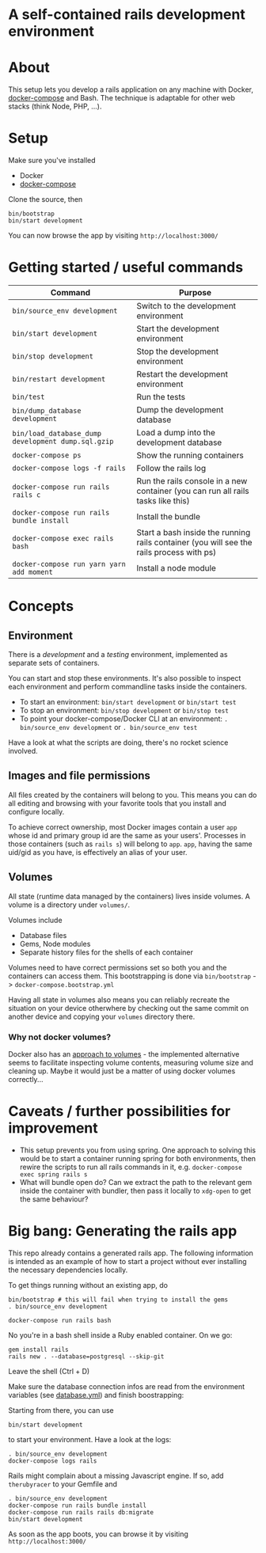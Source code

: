 # A self-contained rails development environment

# About

This setup lets you develop a rails application on any machine with Docker, [docker-compose](https://docs.docker.com/compose/install/) and Bash.
The technique is adaptable for other web stacks (think Node, PHP, ...).

# Setup

Make sure you've installed

* Docker
* [docker-compose](https://docs.docker.com/compose/install/)

Clone the source, then

    bin/bootstrap
    bin/start development

You can now browse the app by visiting `http://localhost:3000/`

# Getting started / useful commands

| Command                                            | Purpose                                                                                  |
| -------                                            | -------                                                                                  |
| `bin/source_env development`                       | Switch to the development environment                                                    |
| `bin/start development`                            | Start the development environment                                                        |
| `bin/stop development`                             | Stop the development environment                                                         |
| `bin/restart development`                          | Restart the development environment                                                      |
| `bin/test`                                         | Run the tests                                                                            |
| `bin/dump_database development`                    | Dump the development database                                                            |
| `bin/load_database_dump development dump.sql.gzip` | Load a dump into the development database                                                |
| `docker-compose ps`                                | Show the running containers                                                              |
| `docker-compose logs -f rails`                     | Follow the rails log                                                                     |
| `docker-compose run rails rails c`                 | Run the rails console in a new container (you can run all rails tasks like this)         |
| `docker-compose run rails bundle install`          | Install the bundle                                                                       |
| `docker-compose exec rails bash`                   | Start a bash inside the running rails container (you will see the rails process with ps) |
| `docker-compose run yarn yarn add moment`          | Install a node module                                                                    |

# Concepts

## Environment

There is a *development* and a *testing* environment, implemented as separate sets of containers.

You can start and stop these environments. It's also possible to inspect each environment and perform 
commandline tasks inside the containers.

* To start an environment: `bin/start development` or `bin/start test`
* To stop an environment: `bin/stop development` or `bin/stop test`
* To point your docker-compose/Docker CLI at an environment: `. bin/source_env development` or `. bin/source_env test`

Have a look at what the scripts are doing, there's no rocket science involved.

## Images and file permissions

All files created by the containers will belong to you. This means you can do all editing and browsing with
your favorite tools that you install and configure locally.

To achieve correct ownership, most Docker images contain a user `app` whose id 
and primary group id are the same as your users'. Processes in those containers (such as `rails s`) will belong to `app`.
`app`, having the same uid/gid as you have, is effectively an alias of your user.

## Volumes

All state (runtime data managed by the containers) lives inside volumes. A volume is a directory under `volumes/`.

Volumes include

* Database files
* Gems, Node modules
* Separate history files for the shells of each container

Volumes need to have correct permissions set so both you and the containers can access them. 
This bootstrapping is done via `bin/bootstrap` -> `docker-compose.bootstrap.yml`

Having all state in volumes also means you can reliably recreate the situation on your device 
otherwhere by checking out the same commit on another device and copying your `volumes` 
directory there.

### Why not docker volumes?

Docker also has an [approach to volumes](https://docs.docker.com/storage/volumes/) - the implemented
alternative seems to facilitate inspecting volume contents, measuring volume size and cleaning up.
Maybe it would just be a matter of using docker volumes correctly...

# Caveats / further possibilities for improvement

* This setup prevents you from using spring. One approach to solving this would be to start a container 
  running spring for both environments, then rewire the scripts to run all rails commands in it,
  e.g. `docker-compose exec spring rails s`
* What will bundle open do? Can we extract the path to the relevant gem inside the container with bundler,
  then pass it locally to `xdg-open` to get the same behaviour?

# Big bang: Generating the rails app

This repo already contains a generated rails app. The following information is intended as an example
of how to start a project without ever installing the necessary dependencies locally.

To get things running without an existing app, do

    bin/bootstrap # this will fail when trying to install the gems
    . bin/source_env development
    
    docker-compose run rails bash
    
No you're in a bash shell inside a Ruby enabled container. On we go:

    gem install rails
    rails new . --database=postgresql --skip-git
    
Leave the shell (Ctrl + D)

Make sure the database connection infos are read from the environment variables (see [database.yml](src/config/database.yml)) and finish boostrapping:

Starting from there, you can use

    bin/start development
    
to start your environment. Have a look at the logs:

    . bin/source_env development
    docker-compose logs rails

Rails might complain about a missing Javascript engine. If so, add `therubyracer` to your Gemfile and 

    . bin/source_env development
    docker-compose run rails bundle install
    docker-compose run rails rails db:migrate
    bin/start development

As soon as the app boots, you can browse it by visiting `http://localhost:3000/`
